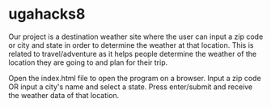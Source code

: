 # ugahacks8
Our project is a destination weather site where the user can input a zip code or city and state in order to determine the weather at that location.
This is related to travel/adventure as it helps people determine the weather of the location they are going to and plan for their trip.

Open the index.html file to open the program on a browser.
Input a zip code OR input a city's name and select a state.
Press enter/submit and receive the weather data of that location.
